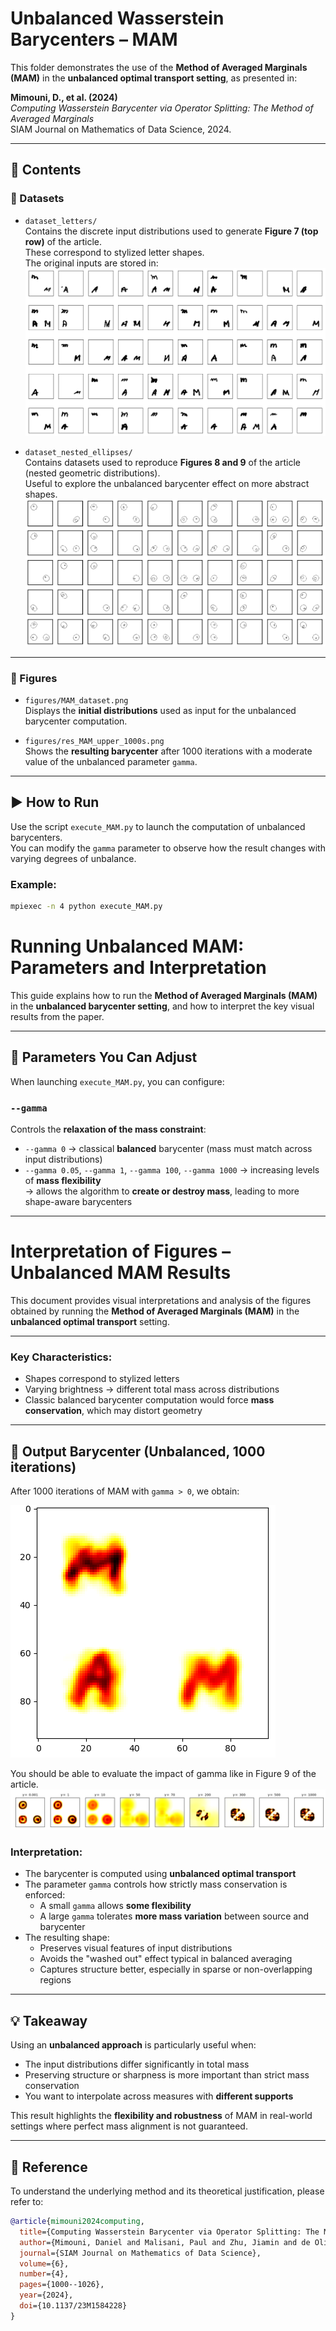 # Unbalanced Wasserstein Barycenters – MAM

This folder demonstrates the use of the **Method of Averaged Marginals (MAM)** in the **unbalanced optimal transport setting**, as presented in:

**Mimouni, D., et al. (2024)**  
*Computing Wasserstein Barycenter via Operator Splitting: The Method of Averaged Marginals*  
SIAM Journal on Mathematics of Data Science, 2024.

---

## 📁 Contents

### 🔹 Datasets

- `dataset_letters/`  
  Contains the discrete input distributions used to generate **Figure 7 (top row)** of the article.  
  These correspond to stylized letter shapes.  
  The original inputs are stored in:
  ![Unbalanced dataset of letters](figures/mAM_dataset.png)


- `dataset_nested_ellipses/`  
  Contains datasets used to reproduce **Figures 8 and 9** of the article (nested geometric distributions).  
  Useful to explore the unbalanced barycenter effect on more abstract shapes.
  ![Unbalanced dataset of nested ellipses](figures/dataset_nested_ellipses.PNG)

---

### 🔹 Figures

- `figures/MAM_dataset.png`  
  Displays the **initial distributions** used as input for the unbalanced barycenter computation.

- `figures/res_MAM_upper_1000s.png`  
  Shows the **resulting barycenter** after 1000 iterations with a moderate value of the unbalanced parameter `gamma`.

---

## ▶️ How to Run

Use the script `execute_MAM.py` to launch the computation of unbalanced barycenters.  
You can modify the `gamma` parameter to observe how the result changes with varying degrees of unbalance.

### Example:
```bash
mpiexec -n 4 python execute_MAM.py
```
# Running Unbalanced MAM: Parameters and Interpretation

This guide explains how to run the **Method of Averaged Marginals (MAM)** in the **unbalanced barycenter setting**, and how to interpret the key visual results from the paper.

---

## 🔧 Parameters You Can Adjust

When launching `execute_MAM.py`, you can configure:

### `--gamma`  
Controls the **relaxation of the mass constraint**:
- `--gamma 0` → classical **balanced** barycenter (mass must match across input distributions)
- `--gamma 0.05`, `--gamma 1`, `--gamma 100`, `--gamma 1000` → increasing levels of **mass flexibility**  
  → allows the algorithm to **create or destroy mass**, leading to more shape-aware barycenters


---
# Interpretation of Figures – Unbalanced MAM Results

This document provides visual interpretations and analysis of the figures obtained by running the **Method of Averaged Marginals (MAM)** in the **unbalanced optimal transport** setting.

---

### Key Characteristics:
- Shapes correspond to stylized letters
- Varying brightness → different total mass across distributions
- Classic balanced barycenter computation would force **mass conservation**, which may distort geometry

---

## 🔹 Output Barycenter (Unbalanced, 1000 iterations)

After 1000 iterations of MAM with `gamma > 0`, we obtain:

![Result: unbalanced MAM](figures/res_MAM_upper_1000s.png)

You should be able to evaluate the impact of gamma like in Figure 9 of the article.
![Result: Influence of Gamma unbalanced MAM](figures/impact_of_gamma.png)

### Interpretation:
- The barycenter is computed using **unbalanced optimal transport**
- The parameter `gamma` controls how strictly mass conservation is enforced:
  - A small `gamma` allows **some flexibility**
  - A large `gamma` tolerates **more mass variation** between source and barycenter
- The resulting shape:
  - Preserves visual features of input distributions
  - Avoids the "washed out" effect typical in balanced averaging
  - Captures structure better, especially in sparse or non-overlapping regions

---

## 💡 Takeaway

Using an **unbalanced approach** is particularly useful when:
- The input distributions differ significantly in total mass
- Preserving structure or sharpness is more important than strict mass conservation
- You want to interpolate across measures with **different supports**

This result highlights the **flexibility and robustness** of MAM in real-world settings where perfect mass alignment is not guaranteed.

---

## 📘 Reference

To understand the underlying method and its theoretical justification, please refer to:

```bibtex
@article{mimouni2024computing,
  title={Computing Wasserstein Barycenter via Operator Splitting: The Method of Averaged Marginals},
  author={Mimouni, Daniel and Malisani, Paul and Zhu, Jiamin and de Oliveira, Welington},
  journal={SIAM Journal on Mathematics of Data Science},
  volume={6},
  number={4},
  pages={1000--1026},
  year={2024},
  doi={10.1137/23M1584228}
}
